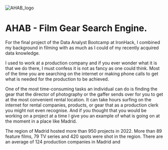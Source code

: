 ![AHAB_logo](https://github.com/LeoBulcsu/finalproject/assets/136447924/2aa10a6d-156c-437f-8853-e1739ebf2ff4)

# AHAB - Film Gear Search Engine. 

For the final project of the Data Analyst Bootcamp at IronHack, I combined my background in filming with as much as I could of my recently acquired data knowledge. 

I used to work at a production company and if you ever wonder what it is that we do there, I must confess it is not as fancy as one could think. Most of the time you are searching on the internet or making phone calls to get what is needed for the production to be achieved. 

One of the most time-consuming tasks an individual can do is finding the gear that the director of photography or the gaffer sends over for you to get at the most convenient rental location. It can take hours surfing on the internet for rental companies, products, or gear that as a production clerk you might not even recognise. And if you thought that you would be working on a project at a time I give you an example of what is going on at the moment in a place like Madrid.

The region of Madrid hosted more than 950 projects in 2022. More than 89 feature films, 79 TV series and 420 spots were shot in the region. There are an average of 124 production companies in Madrid and 
